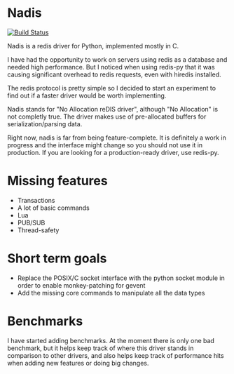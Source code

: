Nadis
=====

[![Build Status](https://travis-ci.org/gviot/nadis.png)](https://travis-ci.org/gviot/nadis)

Nadis is a redis driver for Python, implemented mostly in C.

I have had the opportunity to work on servers using redis as a database and needed high performance. But I noticed when using redis-py that it was causing significant overhead to redis requests, even with hiredis installed.

The redis protocol is pretty simple so I decided to start an experiment to find out if a faster driver would be worth implementing.

Nadis stands for "No Allocation reDIS driver", although "No Allocation" is not completly true.
The driver makes use of pre-allocated buffers for serialization/parsing data.

Right now, nadis is far from being feature-complete. It is definitely a work in progress and the interface might change so you should not use it in production.
If you are looking for a production-ready driver, use redis-py.

Missing features
================

 - Transactions
 - A lot of basic commands
 - Lua
 - PUB/SUB
 - Thread-safety

Short term goals
================

 - Replace the POSIX/C socket interface with the python socket module in order to enable monkey-patching for gevent
 - Add the missing core commands to manipulate all the data types

Benchmarks
==========

I have started adding benchmarks. At the moment there is only one bad benchmark, but it helps keep track of where this driver stands in comparison to other drivers, and also helps keep track of performance hits when adding new features or doing big changes.

